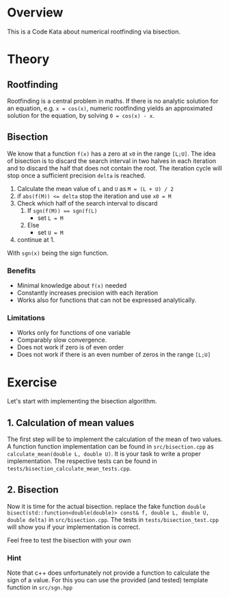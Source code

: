 # Overview

This is a Code Kata about numerical rootfinding via bisection.

# Theory

## Rootfinding

Rootfinding is a central problem in maths. If there is no analytic solution for an equation, e.g. `x = cos(x)`, numeric
rootfinding yields an approximated solution for the equation, by solving `0 = cos(x) - x`.

## Bisection

We know that a function `f(x)` has a zero at `x0` in the range `[L;U]`. The idea of bisection is to discard the search
interval in two halves in each iteration and to discard the half that does not contain the root. The iteration cycle
will stop once a sufficient precision `delta` is reached.

1. Calculate the mean value of `L` and `U` as  `M = (L + U) / 2`
2. if `abs(f(M)) <= delta` stop the iteration and use `x0 = M`
3. Check which half of the search interval to discard
    1. If `sgn(f(M)) == sgn(f(L)`
        * set `L = M`
    2. Else
        * set `U = M`
4. continue at 1.

With `sgn(x)` being the sign function.

### Benefits

* Minimal knowledge about `f(x)` needed
* Constantly increases precision with each iteration
* Works also for functions that can not be expressed analytically.

### Limitations

* Works only for functions of one variable
* Comparably slow convergence.
* Does not work if zero is of even order
* Does not work if there is an even number of zeros in the range `[L;U]`

# Exercise

Let's start with implementing the bisection algorithm.

## 1. Calculation of mean values

The first step will be to implement the calculation of the mean of two values. A function function implementation can be
found in `src/bisection.cpp` as `calculate_mean(double L, double U)`. It is your task to write a proper implementation.
The respective tests can be found in `tests/bisection_calculate_mean_tests.cpp`.

## 2. Bisection

Now it is time for the actual bisection. replace the fake
function `double bisect(std::function<double(double)> const& f, double L, double U, double delta)`
in `src/bisection.cpp`. The tests in `tests/bisection_test.cpp` will show you if your implementation is correct.

Feel free to test the bisection with your own  

### Hint

Note that c++ does unfortunately not provide a function to calculate the sign of a value. For this you can use the
provided (and tested) template function in `src/sgn.hpp`
